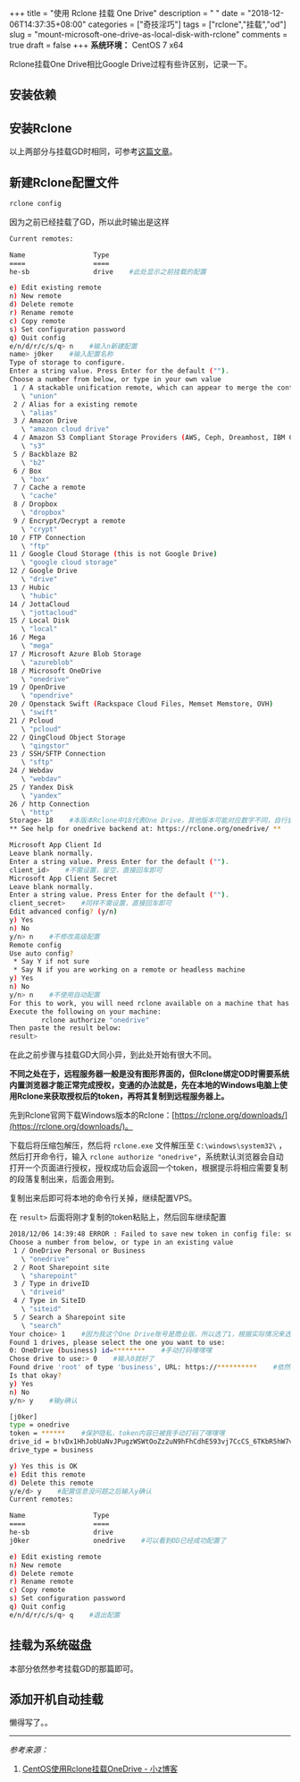 +++
title = "使用 Rclone 挂载 One Drive"
description = " "
date = "2018-12-06T14:37:35+08:00"
categories = ["奇技淫巧"]
tags = ["rclone","挂载","od"]
slug = "mount-microsoft-one-drive-as-local-disk-with-rclone"
comments = true
draft = false
+++
**系统环境：** CentOS 7 x64

Rclone挂载One Drive相比Google Drive过程有些许区别，记录一下。

## 安装依赖

## 安装Rclone

以上两部分与挂载GD时相同，可参考[这篇文章](/posts/mount-google-drive-as-local-disk-with-rclone)。

## 新建Rclone配置文件

```bash
rclone config
```

因为之前已经挂载了GD，所以此时输出是这样

```bash
Current remotes:

Name                 Type
====                 ====
he-sb                drive    #此处显示之前挂载的配置

e) Edit existing remote
n) New remote
d) Delete remote
r) Rename remote
c) Copy remote
s) Set configuration password
q) Quit config
e/n/d/r/c/s/q> n    #输入n新建配置
name> j0ker    #输入配置名称
Type of storage to configure.
Enter a string value. Press Enter for the default ("").
Choose a number from below, or type in your own value
 1 / A stackable unification remote, which can appear to merge the contents of several remotes
   \ "union"
 2 / Alias for a existing remote
   \ "alias"
 3 / Amazon Drive
   \ "amazon cloud drive"
 4 / Amazon S3 Compliant Storage Providers (AWS, Ceph, Dreamhost, IBM COS, Minio)
   \ "s3"
 5 / Backblaze B2
   \ "b2"
 6 / Box
   \ "box"
 7 / Cache a remote
   \ "cache"
 8 / Dropbox
   \ "dropbox"
 9 / Encrypt/Decrypt a remote
   \ "crypt"
10 / FTP Connection
   \ "ftp"
11 / Google Cloud Storage (this is not Google Drive)
   \ "google cloud storage"
12 / Google Drive
   \ "drive"
13 / Hubic
   \ "hubic"
14 / JottaCloud
   \ "jottacloud"
15 / Local Disk
   \ "local"
16 / Mega
   \ "mega"
17 / Microsoft Azure Blob Storage
   \ "azureblob"
18 / Microsoft OneDrive
   \ "onedrive"
19 / OpenDrive
   \ "opendrive"
20 / Openstack Swift (Rackspace Cloud Files, Memset Memstore, OVH)
   \ "swift"
21 / Pcloud
   \ "pcloud"
22 / QingCloud Object Storage
   \ "qingstor"
23 / SSH/SFTP Connection
   \ "sftp"
24 / Webdav
   \ "webdav"
25 / Yandex Disk
   \ "yandex"
26 / http Connection
   \ "http"
Storage> 18    #本版本Rclone中18代表One Drive，其他版本可能对应数字不同，自行查找
** See help for onedrive backend at: https://rclone.org/onedrive/ **

Microsoft App Client Id
Leave blank normally.
Enter a string value. Press Enter for the default ("").
client_id>    #不需设置，留空，直接回车即可
Microsoft App Client Secret
Leave blank normally.
Enter a string value. Press Enter for the default ("").
client_secret>    #同样不需设置，直接回车即可
Edit advanced config? (y/n)
y) Yes
n) No
y/n> n    #不修改高级配置
Remote config
Use auto config?
 * Say Y if not sure
 * Say N if you are working on a remote or headless machine
y) Yes
n) No
y/n> n    #不使用自动配置
For this to work, you will need rclone available on a machine that has a web browser available.
Execute the following on your machine:
        rclone authorize "onedrive"
Then paste the result below:
result>
```
在此之前步骤与挂载GD大同小异，到此处开始有很大不同。

**不同之处在于，远程服务器一般是没有图形界面的，但Rclone绑定OD时需要系统内置浏览器才能正常完成授权，变通的办法就是，先在本地的Windows电脑上使用Rclone来获取授权后的token，再将其复制到远程服务器上。**

先到Rclone官网下载Windows版本的Rclone：[https://rclone.org/downloads/](https://rclone.org/downloads/)。

下载后将压缩包解压，然后将 `rclone.exe` 文件解压至 `C:\windows\system32\` ，然后打开命令行，输入 `rclone authorize "onedrive"`，系统默认浏览器会自动打开一个页面进行授权，授权成功后会返回一个token，根据提示将相应需要复制的段落复制出来，后面会用到。

复制出来后即可将本地的命令行关掉，继续配置VPS。

在 `result>` 后面将刚才复制的token粘贴上，然后回车继续配置

```bash
2018/12/06 14:39:48 ERROR : Failed to save new token in config file: section 'j0ker' not found
Choose a number from below, or type in an existing value
 1 / OneDrive Personal or Business
   \ "onedrive"
 2 / Root Sharepoint site
   \ "sharepoint"
 3 / Type in driveID
   \ "driveid"
 4 / Type in SiteID
   \ "siteid"
 5 / Search a Sharepoint site
   \ "search"
Your choice> 1    #因为我这个One Drive账号是商业版，所以选了1，根据实际情况来选
Found 1 drives, please select the one you want to use:
0: OneDrive (business) id=********    #手动打码嘿嘿嘿
Chose drive to use:> 0    #输入0就好了
Found drive 'root' of type 'business', URL: https://**********    #依然是手动打码
Is that okay?
y) Yes
n) No
y/n> y    #输y确认

[j0ker]
type = onedrive
token = ******    #保护隐私，token内容已被我手动打码了嘿嘿嘿
drive_id = b!vDx1HhJobUaNvJPugzWSWtOoZz2uN9hFhCdhE593vj7CcCS_6TKbR5hW7vI4rjY1
drive_type = business

y) Yes this is OK
e) Edit this remote
d) Delete this remote
y/e/d> y    #配置信息没问题之后输入y确认
Current remotes:

Name                 Type
====                 ====
he-sb                drive
j0ker                onedrive    #可以看到OD已经成功配置了

e) Edit existing remote
n) New remote
d) Delete remote
r) Rename remote
c) Copy remote
s) Set configuration password
q) Quit config
e/n/d/r/c/s/q> q    #退出配置
```

## 挂载为系统磁盘

本部分依然参考挂载GD的那篇即可。

## 添加开机自动挂载

懒得写了。。

---

*参考来源：*

1. [CentOS使用Rclone挂载OneDrive - 小z博客](https://www.xiaoz.me/archives/10397)
